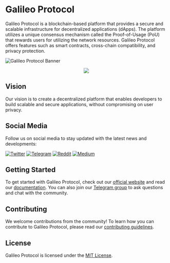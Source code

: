 # Galileo Protocol

Galileo Protocol is a blockchain-based platform that provides a secure and scalable infrastructure for decentralized applications (dApps). The platform utilizes a unique consensus mechanism called the Proof-of-Usage (PoU) that rewards users for utilizing the network resources. Galileo Protocol offers features such as smart contracts, cross-chain compatibility, and privacy protection.

![Galileo Protocol Banner](https://demo.galileoprotocol.io/static/media/galileo.0c691f45.png)


<p align="center">
  <img src="https://demo.galileoprotocol.io/static/media/galileo.0c691f45.png"/>
</p>



## Vision

Our vision is to create a decentralized platform that enables developers to build scalable and secure applications, without compromising on user privacy.

## Social Media

Follow us on social media to stay updated with the latest news and developments:

[![Twitter](https://img.shields.io/badge/Twitter-%40GalileoProtocol-blue?logo=twitter)](https://twitter.com/GalileoProtocol)
[![Telegram](https://img.shields.io/badge/Telegram-Galileo%20Protocol%20Official%20Group-blue?logo=telegram)](https://t.me/GalileoProtocol)
[![Reddit](https://img.shields.io/badge/Reddit-%2Fr%2FGalileoProtocol-blue?logo=reddit)](https://www.reddit.com/r/GalileoProtocol/)
[![Medium](https://img.shields.io/badge/Medium-%40GalileoProtocol-blue?logo=medium)](https://medium.com/@GalileoProtocol)


## Getting Started

To get started with Galileo Protocol, check out our [official website](https://www.galileoprotocol.io/) and read our [documentation](https://docs.galileoprotocol.io/). You can also join our [Telegram group](https://t.me/GalileoProtocol) to ask questions and chat with the community.

## Contributing

We welcome contributions from the community! To learn how you can contribute to Galileo Protocol, please read our [contributing guidelines](CONTRIBUTING.md).

## License

Galileo Protocol is licensed under the [MIT License](LICENSE).
